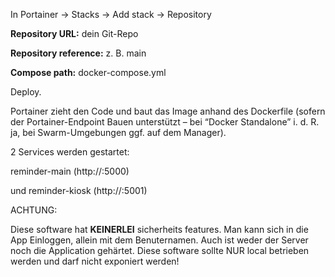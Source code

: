 In Portainer → Stacks → Add stack → Repository

<strong>Repository URL:</strong> dein Git-Repo

<strong>Repository reference:</strong> z. B. main

<strong>Compose path:</strong> docker-compose.yml

Deploy.

Portainer zieht den Code und baut das Image anhand des Dockerfile (sofern der Portainer-Endpoint Bauen unterstützt – bei “Docker Standalone” i. d. R. ja, bei Swarm-Umgebungen ggf. auf dem Manager).


2 Services werden gestartet:

reminder-main (http://<IP>:5000)

und reminder-kiosk (http://<IP>:5001)


ACHTUNG:

Diese software hat <strong>KEINERLEI</strong> sicherheits features. Man kann sich in die App Einloggen, allein mit dem Benuternamen. Auch ist weder der Server noch die Application gehärtet. Diese software sollte NUR local betrieben werden und darf nicht exponiert werden!
